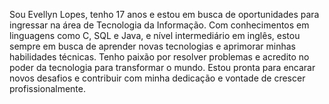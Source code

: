 Sou Evellyn Lopes, tenho 17 anos e estou em busca de oportunidades para ingressar na área de Tecnologia da Informação. Com conhecimentos em linguagens como C, SQL e Java, e nível intermediário em inglês, estou sempre em busca de aprender novas tecnologias e aprimorar minhas habilidades técnicas. Tenho paixão por resolver problemas e acredito no poder da tecnologia para transformar o mundo. Estou pronta para encarar novos desafios e contribuir com minha dedicação e vontade de crescer profissionalmente.
